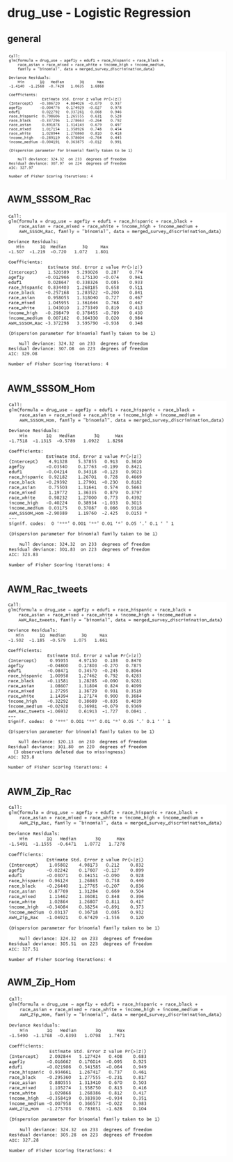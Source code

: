 
# drug_use - Logistic Regression

## general
<p align="center">
  <img src="https://github.com/meettyj/MSM-Discrimination-on-Twitter/raw/master/results/screenshots/regression/drug_use/general.png" />
</p>

## AWM_SSSOM_Rac
<p align="center">
  <img src="https://github.com/meettyj/MSM-Discrimination-on-Twitter/raw/master/results/screenshots/regression/drug_use/AWM_SSSOM_Rac.png" />
</p>

## AWM_SSSOM_Hom
<p align="center">
  <img src="https://github.com/meettyj/MSM-Discrimination-on-Twitter/raw/master/results/screenshots/regression/drug_use/AWM_SSSOM_Hom.png" />
</p>

## AWM_Rac_tweets
<p align="center">
  <img src="https://github.com/meettyj/MSM-Discrimination-on-Twitter/raw/master/results/screenshots/regression/drug_use/AWM_Rac_tweets.png" />
</p>

## AWM_Zip_Rac
<p align="center">
  <img src="https://github.com/meettyj/MSM-Discrimination-on-Twitter/raw/master/results/screenshots/regression/drug_use/AWM_Zip_Rac.png" />
</p>

## AWM_Zip_Hom
<p align="center">
  <img src="https://github.com/meettyj/MSM-Discrimination-on-Twitter/raw/master/results/screenshots/regression/drug_use/AWM_Zip_Hom.png" />
</p>




















